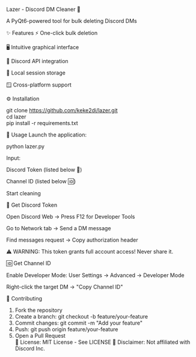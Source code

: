 Lazer - Discord DM Cleaner 🚀

A PyQt6-powered tool for bulk deleting Discord DMs

✨ Features
⚡ One-click bulk deletion

🖥️ Intuitive graphical interface

🔄 Discord API integration

🔐 Local session storage

🪟 Cross-platform support

⚙️ Installation

git clone https://github.com/keke2di/lazer.git  
cd lazer  
pip install -r requirements.txt  

🚀 Usage
Launch the application:

python lazer.py  

Input:

Discord Token (listed below 🔑)

Channel ID (listed below 🆔)

Start cleaning

🔑 Get Discord Token

Open Discord Web → Press F12 for Developer Tools

Go to Network tab → Send a DM message

Find messages request → Copy authorization header

⚠️ WARNING: This token grants full account access! Never share it.

🆔 Get Channel ID

Enable Developer Mode:
User Settings → Advanced → Developer Mode

Right-click the target DM → "Copy Channel ID"

🤝 Contributing

1. Fork the repository  
2. Create a branch: git checkout -b feature/your-feature  
3. Commit changes: git commit -m "Add your feature"  
4. Push: git push origin feature/your-feature  
5. Open a Pull Request  
📜 License: MIT License - See LICENSE
🛑 Disclaimer: Not affiliated with Discord Inc.
